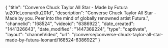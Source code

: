 {
    "title": "Converse Chuck Taylor All Star - Made by Futura \u201cLeonard\u201d",
    "description": "Converse Chuck Taylor All Star - Made by you. Peer into the mind of globally renowned artist Futura.",
    "channelid": "168524",
    "videoid": "6386922",
    "date_created": "1441326643",
    "date_modified": "1447369224",
    "type": "captivate",
    "layout": "channelVideo",
    "url": "\/converse\/converse-chuck-taylor-all-star-made-by-futura-leonard\/168524-6386922"
}